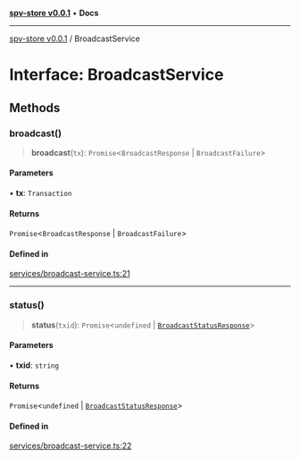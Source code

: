 [**spv-store v0.0.1**](../README.md) • **Docs**

***

[spv-store v0.0.1](../globals.md) / BroadcastService

# Interface: BroadcastService

## Methods

### broadcast()

> **broadcast**(`tx`): `Promise`\<`BroadcastResponse` \| `BroadcastFailure`\>

#### Parameters

• **tx**: `Transaction`

#### Returns

`Promise`\<`BroadcastResponse` \| `BroadcastFailure`\>

#### Defined in

[services/broadcast-service.ts:21](https://github.com/shruggr/ts-casemod-spv/blob/3ea4eaa98b52595d9cf79b03096c7b1d167ad808/src/services/broadcast-service.ts#L21)

***

### status()

> **status**(`txid`): `Promise`\<`undefined` \| [`BroadcastStatusResponse`](BroadcastStatusResponse.md)\>

#### Parameters

• **txid**: `string`

#### Returns

`Promise`\<`undefined` \| [`BroadcastStatusResponse`](BroadcastStatusResponse.md)\>

#### Defined in

[services/broadcast-service.ts:22](https://github.com/shruggr/ts-casemod-spv/blob/3ea4eaa98b52595d9cf79b03096c7b1d167ad808/src/services/broadcast-service.ts#L22)
